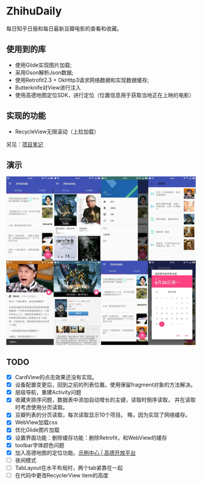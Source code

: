 # ZhihuDaily


每日知乎日报和每日最新豆瓣电影的查看和收藏。


## 使用到的库

- 使用Glide实现图片加载;
- 采用Gson解析Json数据;
- 使用Retrofit2.3 + OkHttp3请求网络数据和实现数据缓存;
- Butterknife对View进行注入
- 使用高德地图定位SDK，进行定位（位置信息用于获取当地正在上映的电影）

## 实现的功能

- RecycleView无限滚动（上拉加载）

另见：[项目笔记](./项目笔记.md)

## 演示


![](./pictures/ZhihuDaily.jpg)


## TODO

- [x] CardView的点击效果还没有实现。
- [x] 设备配置变更后，回到之前的列表位置。使用保留fragment对象的方法解决。
- [x] 层级导航，重建Activity问题
- [x] 收藏夹排序问题，数据表中添加自动增长的主键，读取时倒序读取， 并在读取时考虑使用分页读取。
- [x] 豆瓣列表的分页读取，每次读取显示10个项目。 略，因为实现了网络缓存。
- [x] WebView加载css
- [x] 优化Glide图片加载
- [x] 设置界面功能：删除缓存功能：删除Retrofit，和WebView的缓存
- [x] toolbar字体颜色问题
- [x] 加入高德地图的定位功能。[示例中心 | 高德开放平台](http://lbs.amap.com/dev/demo "示例中心 | 高德开放平台")
- [ ] 夜间模式
- [ ] TabLayout在水平布局时，两个tab紧靠在一起
- [ ] 在代码中更改RecyclerView item的高度